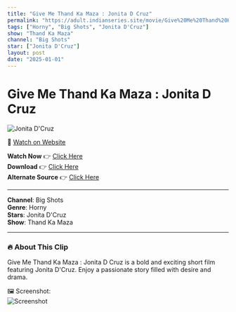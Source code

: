 ```yaml
---
title: "Give Me Thand Ka Maza : Jonita D Cruz"
permalink: "https://adult.indianseries.site/movie/Give%20Me%20Thand%20Ka%20Maza%20%3A%20Jonita%20D%20Cruz"
tags: ["Horny", "Big Shots", "Jonita D'Cruz"]
show: "Thand Ka Maza"
channel: "Big Shots"
star: ["Jonita D'Cruz"]
layout: post
date: "2025-01-01"
---
```


# Give Me Thand Ka Maza : Jonita D Cruz

![Jonita D'Cruz](https://shorts.desisins.com/wp-content/uploads/2024/04/Jonita-D-Cruz-Thand-Ka-Maza-BigShots-DesiSins.com_.jpg)

🔗 [Watch on Website](https://adult.indianseries.site/movie/Give%20Me%20Thand%20Ka%20Maza%20%3A%20Jonita%20D%20Cruz)

**Watch Now** 👉 [Click Here](https://adult.indianseries.site/movie/Give%20Me%20Thand%20Ka%20Maza%20%3A%20Jonita%20D%20Cruz)  
**Download** 👉 [Click Here](https://adult.indianseries.site/movie/Give%20Me%20Thand%20Ka%20Maza%20%3A%20Jonita%20D%20Cruz)  
**Alternate Source** 👉 [Click Here](https://adult.indianseries.site/movie/Give%20Me%20Thand%20Ka%20Maza%20%3A%20Jonita%20D%20Cruz)

---

**Channel**: Big Shots  
**Genre**: Horny  
**Stars**: Jonita D'Cruz  
**Show**: Thand Ka Maza

---

### 🔥 About This Clip

Give Me Thand Ka Maza : Jonita D Cruz is a bold and exciting short film featuring Jonita D'Cruz. Enjoy a passionate story filled with desire and drama.
 
🖼️ Screenshot:  
![Screenshot](https://shorts.desisins.com/wp-content/uploads/2024/04/Jonita-D-Cruz-Thand-Ka-Maza-BigShots-DesiSins.com_.jpg)
